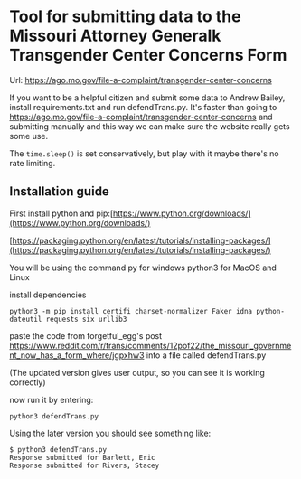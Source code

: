 # Tool for submitting data to the Missouri Attorney Generalk Transgender Center Concerns Form

Url: https://ago.mo.gov/file-a-complaint/transgender-center-concerns

If you want to be a helpful citizen and submit some data to Andrew Bailey, install requirements.txt and run defendTrans.py. It's faster than going to https://ago.mo.gov/file-a-complaint/transgender-center-concerns and submitting manually and this way we can make sure the website really gets some use.

The `time.sleep()` is set conservatively, but play with it maybe there's no rate limiting.

## Installation guide

First install python and pip:[https://www.python.org/downloads/](https://www.python.org/downloads/)

[https://packaging.python.org/en/latest/tutorials/installing-packages/](https://packaging.python.org/en/latest/tutorials/installing-packages/)

You will be using the command py for windows python3 for MacOS and Linux

install dependencies

    python3 -m pip install certifi charset-normalizer Faker idna python-dateutil requests six urllib3

paste the code from forgetful\_egg's post https://www.reddit.com/r/trans/comments/12pof22/the_missouri_government_now_has_a_form_where/jgpxhw3 into a file called defendTrans.py

(The updated version gives user output, so you can see it is working correctly)

now run it by entering:

    python3 defendTrans.py

Using the later version you should see something like:

    $ python3 defendTrans.py
    Response submitted for Barlett, Eric
    Response submitted for Rivers, Stacey
